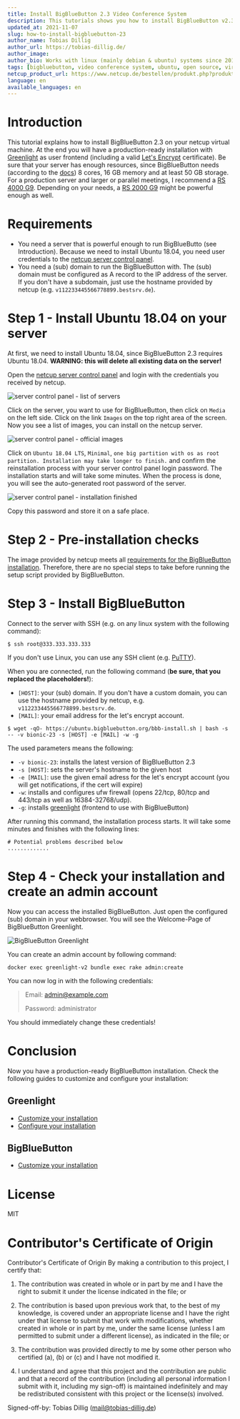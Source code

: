 ```yaml
---
title: Install BigBlueButton 2.3 Video Conference System
description: This tutorials shows you how to install BigBlueButton v2.3 on any netcup server (dedicated cores recommended).
updated_at: 2021-11-07
slug: how-to-install-bigbluebutton-23
author_name: Tobias Dillig
author_url: https://tobias-dillig.de/
author_image: 
author_bio: Works with linux (mainly debian & ubuntu) systems since 2012. Loves to automate things to reduce time consumption of maintaining a large infrastructure.
tags: [bigbluebutton, video conference system, ubuntu, open source, virtual classroom software, greenlight]
netcup_product_url: https://www.netcup.de/bestellen/produkt.php?produkt=2627
language: en
available_languages: en
---
```


# Introduction
This tutorial explains how to install BigBlueButton 2.3 on your netcup virtual machine. At the end you will have a production-ready installation with [Greenlight](https://github.com/bigbluebutton/greenlight) as user frontend (including a valid [Let's Encrypt](https://letsencrypt.org/) certificate). Be sure that your server has enough resources, since BigBlueButton needs (according to the [docs](https://docs.bigbluebutton.org/2.3/install.html#minimum-server-requirements)) 8 cores, 16 GB memory and at least 50 GB storage. For a production server and larger or parallel meetings, I recommend a [RS 4000 G9](https://www.netcup.de/bestellen/produkt.php?produkt=2627). Depending on your needs, a [RS 2000 G9](https://www.netcup.de/bestellen/produkt.php?produkt=2623) might be powerful enough as well.

# Requirements
- You need a server that is powerful enough to run BigBlueButto (see Introduction). Because we need to install Ubuntu 18.04, you need user credentials to the [netcup server control panel](https://www.servercontrolpanel.de/SCP/Login).
- You need a (sub) domain to run the BigBlueButton with. The (sub) domain must be configured as A record to the IP address of the server. If you don't have a subdomain, just use the hostname provided by netcup (e.g. `v112233445566778899.bestsrv.de`).

# Step 1 - Install Ubuntu 18.04 on your server
At first, we need to install Ubuntu 18.04, since BigBlueButton 2.3 requires Ubuntu 18.04. **WARNING: this will delete all existing data on the server!**


Open the [netcup server control panel](https://www.servercontrolpanel.de/SCP/Login) and login with the credentials you received by netcup. 

![server control panel - list of servers](images/01-servercontrolpanel.png)

Click on the server, you want to use for BigBlueButton, then click on `Media` on the left side. Click on the link `Images` on the top right area of the screen. Now you see a list of images, you can install on the netcup server.


![server control panel - official images](images/02-servercontrolpanel.png)

Click on `Ubuntu 18.04 LTS`,  `Minimal`, `one big partition with os as root partition. Installation may take longer to finish.` and confirm the reinstallation process with your server control panel login password. The installation starts and will take some minutes. When the process is done, you will see the auto-generated root password of the server.

![server control panel - installation finished](images/03-servercontrolpanel.png)

Copy this password and store it on a safe place.

# Step 2 - Pre-installation checks
The image provided by netcup meets all [requirements for the BigBlueButton installation](https://docs.bigbluebutton.org/2.3/install.html#pre-installation-checks). Therefore, there are no special steps to take before running the setup script provided by BigBlueButton.

# Step 3 - Install BigBlueButton
Connect to the server with SSH (e.g. on any linux system with the following command):

```
$ ssh root@333.333.333.333
```

If you don't use Linux, you can use any SSH client (e.g. [PuTTY](https://www.putty.org/)).

When you are connected, run the following command (**be sure, that you replaced the placeholders!**):

- `[HOST]`: your (sub) domain. If you don't have a custom domain, you can use the hostname provided by netcup, e.g. `v112233445566778899.bestsrv.de`.
- `[MAIL]`: your email address for the let's encrypt account.


```
$ wget -qO- https://ubuntu.bigbluebutton.org/bbb-install.sh | bash -s -- -v bionic-23 -s [HOST] -e [MAIL] -w -g
```

The used parameters means the following:
- `-v bionic-23`: installs the latest version of BigBlueButton 2.3
- `-s [HOST]`: sets the server's hostname to the given host
- `-e [MAIL]`: use the given email adress for the let's encrypt account (you will get notifications, if the cert will expire)
- `-w`: installs and configures ufw firewall (opens 22/tcp, 80/tcp and 443/tcp as well as 16384-32768/udp).
- `-g`: installs [greenlight](https://github.com/bigbluebutton/greenlight) (frontend to use with BigBlueButton)

After running this command, the installation process starts. It will take some minutes and finishes with the following lines:

```
# Potential problems described below
.............
```

# Step 4 - Check your installation and create an admin account
Now you can access the installed BigBlueButton. Just open the configured (sub) domain in your webbrowser. You will see the Welcome-Page of BigBlueButton Greenlight.

![BigBlueButton Greenlight](images/04-greenlight.png)

You can create an admin account by following command:
```
docker exec greenlight-v2 bundle exec rake admin:create
```

You can now log in with the following credentials:

> Email: admin@example.com
> 
> Password: administrator

You should immediately change these credentials!


# Conclusion
Now you have a production-ready BigBlueButton installation. Check the following guides to customize and configure your installation:

## Greenlight
- [Customize your installation](https://docs.bigbluebutton.org/greenlight/gl-customize.html)
- [Configure your installation](https://docs.bigbluebutton.org/greenlight/gl-config.html)

## BigBlueButton
- [Customize your installation](https://docs.bigbluebutton.org/admin/customize.html)

# License
MIT

# Contributor's Certificate of Origin
Contributor's Certificate of Origin By making a contribution to this project, I certify that:

1) The contribution was created in whole or in part by me and I have the right to submit it under the license indicated in the file; or

2) The contribution is based upon previous work that, to the best of my knowledge, is covered under an appropriate license and I have the right under that license to submit that work with modifications, whether created in whole or in part by me, under the same license (unless I am permitted to submit under a different license), as indicated in the file; or

3) The contribution was provided directly to me by some other person who certified (a), (b) or (c) and I have not modified it.

4) I understand and agree that this project and the contribution are public and that a record of the contribution (including all personal information I submit with it, including my sign-off) is maintained indefinitely and may be redistributed consistent with this project or the license(s) involved.

Signed-off-by: Tobias Dillig (mail@tobias-dillig.de)
